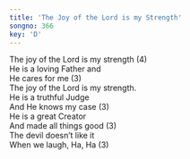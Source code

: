 ```yaml
---
title: 'The Joy of the Lord is my Strength'
songno: 366
key: 'D'
---
```

The joy of the Lord is my strength (4)  
He is a loving Father and  
He cares for me (3)  
The joy of the Lord is my strength.  
He is a truthful Judge  
And He knows my case (3)  
He is a great Creator  
And made all things good (3)  
The devil doesn’t like it  
When we laugh, Ha, Ha (3)  
